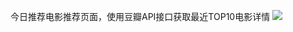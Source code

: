 今日推荐电影推荐页面，使用豆瓣API接口获取最近TOP10电影详情
![](https://github.com/williamGIG/williamGIG.github.io/blob/master/mookdemo/imgs/png1.png)  

